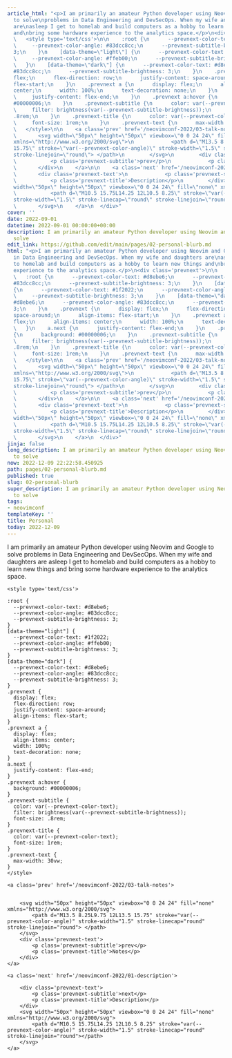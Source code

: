 ```yaml
---
article_html: "<p>I am primarily an amateur Python developer using Neovim and Google
  to solve\nproblems in Data Engineering and DevSecOps. When my wife and daughters
  are\nasleep I get to homelab and build computers as a hobby to learn new things
  and\nbring some hardware experience to the analytics space.</p>\n<div class='prevnext'>\n\n
  \   <style type='text/css'>\n\n    :root {\n      --prevnext-color-text: #d8ebe6;\n
  \     --prevnext-color-angle: #83dcc8cc;\n      --prevnext-subtitle-brightness:
  3;\n    }\n    [data-theme=\"light\"] {\n      --prevnext-color-text: #1f2022;\n
  \     --prevnext-color-angle: #ffeb00;\n      --prevnext-subtitle-brightness: 3;\n
  \   }\n    [data-theme=\"dark\"] {\n      --prevnext-color-text: #d8ebe6;\n      --prevnext-color-angle:
  #83dcc8cc;\n      --prevnext-subtitle-brightness: 3;\n    }\n    .prevnext {\n      display:
  flex;\n      flex-direction: row;\n      justify-content: space-around;\n      align-items:
  flex-start;\n    }\n    .prevnext a {\n      display: flex;\n      align-items:
  center;\n      width: 100%;\n      text-decoration: none;\n    }\n    a.next {\n
  \     justify-content: flex-end;\n    }\n    .prevnext a:hover {\n      background:
  #00000006;\n    }\n    .prevnext-subtitle {\n      color: var(--prevnext-color-text);\n
  \     filter: brightness(var(--prevnext-subtitle-brightness));\n      font-size:
  .8rem;\n    }\n    .prevnext-title {\n      color: var(--prevnext-color-text);\n
  \     font-size: 1rem;\n    }\n    .prevnext-text {\n      max-width: 30vw;\n    }\n
  \   </style>\n\n    <a class='prev' href='/neovimconf-2022/03-talk-notes'>\n\n\n
  \       <svg width=\"50px\" height=\"50px\" viewbox=\"0 0 24 24\" fill=\"none\"
  xmlns=\"http://www.w3.org/2000/svg\">\n            <path d=\"M13.5 8.25L9.75 12L13.5
  15.75\" stroke=\"var(--prevnext-color-angle)\" stroke-width=\"1.5\" stroke-linecap=\"round\"
  stroke-linejoin=\"round\"> </path>\n        </svg>\n        <div class='prevnext-text'>\n
  \           <p class='prevnext-subtitle'>prev</p>\n            <p class='prevnext-title'>Notes</p>\n
  \       </div>\n    </a>\n\n    <a class='next' href='/neovimconf-2022/01-description'>\n\n
  \       <div class='prevnext-text'>\n            <p class='prevnext-subtitle'>next</p>\n
  \           <p class='prevnext-title'>Description</p>\n        </div>\n        <svg
  width=\"50px\" height=\"50px\" viewbox=\"0 0 24 24\" fill=\"none\" xmlns=\"http://www.w3.org/2000/svg\">\n
  \           <path d=\"M10.5 15.75L14.25 12L10.5 8.25\" stroke=\"var(--prevnext-color-angle)\"
  stroke-width=\"1.5\" stroke-linecap=\"round\" stroke-linejoin=\"round\"></path>\n
  \       </svg>\n    </a>\n  </div>"
cover: ''
date: 2022-09-01
datetime: 2022-09-01 00:00:00+00:00
description: I am primarily an amateur Python developer using Neovim and Google to
  solve
edit_link: https://github.com/edit/main/pages/02-personal-blurb.md
html: "<p>I am primarily an amateur Python developer using Neovim and Google to solve\nproblems
  in Data Engineering and DevSecOps. When my wife and daughters are\nasleep I get
  to homelab and build computers as a hobby to learn new things and\nbring some hardware
  experience to the analytics space.</p>\n<div class='prevnext'>\n\n    <style type='text/css'>\n\n
  \   :root {\n      --prevnext-color-text: #d8ebe6;\n      --prevnext-color-angle:
  #83dcc8cc;\n      --prevnext-subtitle-brightness: 3;\n    }\n    [data-theme=\"light\"]
  {\n      --prevnext-color-text: #1f2022;\n      --prevnext-color-angle: #ffeb00;\n
  \     --prevnext-subtitle-brightness: 3;\n    }\n    [data-theme=\"dark\"] {\n      --prevnext-color-text:
  #d8ebe6;\n      --prevnext-color-angle: #83dcc8cc;\n      --prevnext-subtitle-brightness:
  3;\n    }\n    .prevnext {\n      display: flex;\n      flex-direction: row;\n      justify-content:
  space-around;\n      align-items: flex-start;\n    }\n    .prevnext a {\n      display:
  flex;\n      align-items: center;\n      width: 100%;\n      text-decoration: none;\n
  \   }\n    a.next {\n      justify-content: flex-end;\n    }\n    .prevnext a:hover
  {\n      background: #00000006;\n    }\n    .prevnext-subtitle {\n      color: var(--prevnext-color-text);\n
  \     filter: brightness(var(--prevnext-subtitle-brightness));\n      font-size:
  .8rem;\n    }\n    .prevnext-title {\n      color: var(--prevnext-color-text);\n
  \     font-size: 1rem;\n    }\n    .prevnext-text {\n      max-width: 30vw;\n    }\n
  \   </style>\n\n    <a class='prev' href='/neovimconf-2022/03-talk-notes'>\n\n\n
  \       <svg width=\"50px\" height=\"50px\" viewbox=\"0 0 24 24\" fill=\"none\"
  xmlns=\"http://www.w3.org/2000/svg\">\n            <path d=\"M13.5 8.25L9.75 12L13.5
  15.75\" stroke=\"var(--prevnext-color-angle)\" stroke-width=\"1.5\" stroke-linecap=\"round\"
  stroke-linejoin=\"round\"> </path>\n        </svg>\n        <div class='prevnext-text'>\n
  \           <p class='prevnext-subtitle'>prev</p>\n            <p class='prevnext-title'>Notes</p>\n
  \       </div>\n    </a>\n\n    <a class='next' href='/neovimconf-2022/01-description'>\n\n
  \       <div class='prevnext-text'>\n            <p class='prevnext-subtitle'>next</p>\n
  \           <p class='prevnext-title'>Description</p>\n        </div>\n        <svg
  width=\"50px\" height=\"50px\" viewbox=\"0 0 24 24\" fill=\"none\" xmlns=\"http://www.w3.org/2000/svg\">\n
  \           <path d=\"M10.5 15.75L14.25 12L10.5 8.25\" stroke=\"var(--prevnext-color-angle)\"
  stroke-width=\"1.5\" stroke-linecap=\"round\" stroke-linejoin=\"round\"></path>\n
  \       </svg>\n    </a>\n  </div>"
jinja: false
long_description: I am primarily an amateur Python developer using Neovim and Google
  to solve
now: 2022-12-09 22:22:58.450925
path: pages/02-personal-blurb.md
published: true
slug: 02-personal-blurb
super_description: I am primarily an amateur Python developer using Neovim and Google
  to solve
tags:
- neovimconf
templateKey: ''
title: Personal
today: 2022-12-09
---
```


I am primarily an amateur Python developer using Neovim and Google to solve
problems in Data Engineering and DevSecOps. When my wife and daughters are
asleep I get to homelab and build computers as a hobby to learn new things and
bring some hardware experience to the analytics space.
<div class='prevnext'>

    <style type='text/css'>

    :root {
      --prevnext-color-text: #d8ebe6;
      --prevnext-color-angle: #83dcc8cc;
      --prevnext-subtitle-brightness: 3;
    }
    [data-theme="light"] {
      --prevnext-color-text: #1f2022;
      --prevnext-color-angle: #ffeb00;
      --prevnext-subtitle-brightness: 3;
    }
    [data-theme="dark"] {
      --prevnext-color-text: #d8ebe6;
      --prevnext-color-angle: #83dcc8cc;
      --prevnext-subtitle-brightness: 3;
    }
    .prevnext {
      display: flex;
      flex-direction: row;
      justify-content: space-around;
      align-items: flex-start;
    }
    .prevnext a {
      display: flex;
      align-items: center;
      width: 100%;
      text-decoration: none;
    }
    a.next {
      justify-content: flex-end;
    }
    .prevnext a:hover {
      background: #00000006;
    }
    .prevnext-subtitle {
      color: var(--prevnext-color-text);
      filter: brightness(var(--prevnext-subtitle-brightness));
      font-size: .8rem;
    }
    .prevnext-title {
      color: var(--prevnext-color-text);
      font-size: 1rem;
    }
    .prevnext-text {
      max-width: 30vw;
    }
    </style>
    
    <a class='prev' href='/neovimconf-2022/03-talk-notes'>
    

        <svg width="50px" height="50px" viewbox="0 0 24 24" fill="none" xmlns="http://www.w3.org/2000/svg">
            <path d="M13.5 8.25L9.75 12L13.5 15.75" stroke="var(--prevnext-color-angle)" stroke-width="1.5" stroke-linecap="round" stroke-linejoin="round"> </path>
        </svg>
        <div class='prevnext-text'>
            <p class='prevnext-subtitle'>prev</p>
            <p class='prevnext-title'>Notes</p>
        </div>
    </a>
    
    <a class='next' href='/neovimconf-2022/01-description'>
    
        <div class='prevnext-text'>
            <p class='prevnext-subtitle'>next</p>
            <p class='prevnext-title'>Description</p>
        </div>
        <svg width="50px" height="50px" viewbox="0 0 24 24" fill="none" xmlns="http://www.w3.org/2000/svg">
            <path d="M10.5 15.75L14.25 12L10.5 8.25" stroke="var(--prevnext-color-angle)" stroke-width="1.5" stroke-linecap="round" stroke-linejoin="round"></path>
        </svg>
    </a>
  </div>